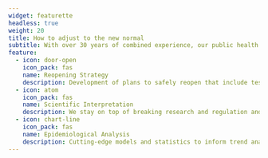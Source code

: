 ```yaml
---
widget: featurette
headless: true
weight: 20
title: How to adjust to the new normal
subtitle: With over 30 years of combined experience, our public health experts, epidemiologists, and medical doctors advise and create bespoke plans for your organization to face modern public health challenges so you can carry on safely. 
feature:
  - icon: door-open
    icon_pack: fas
    name: Reopening Strategy
    description: Development of plans to safely reopen that include testing, operations, and monitoring.
  - icon: atom
    icon_pack: fas
    name: Scientific Interpretation
    description: We stay on top of breaking research and regulation and relate it to your organization's operations. 
  - icon: chart-line
    icon_pack: fas
    name: Epidemiological Analysis
    description: Cutting-edge models and statistics to inform trend analysis, program evaluation, and more. 
---
```

